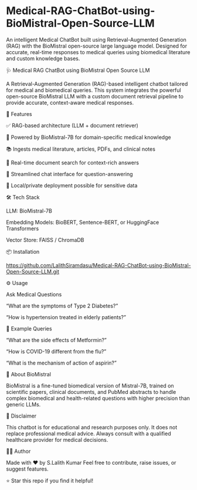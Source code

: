 # Medical-RAG-ChatBot-using-BioMistral-Open-Source-LLM
An intelligent Medical ChatBot built using Retrieval-Augmented Generation (RAG) with the BioMistral open-source large language model. Designed for accurate, real-time responses to medical queries using biomedical literature and custom knowledge bases.

🩺 Medical RAG ChatBot using BioMistral Open Source LLM

A Retrieval-Augmented Generation (RAG)-based intelligent chatbot tailored for medical and biomedical queries. This system integrates the powerful open-source BioMistral LLM with a custom document retrieval pipeline to provide accurate, context-aware medical responses.

📌 Features

✅ RAG-based architecture (LLM + document retriever)

🧠 Powered by BioMistral-7B for domain-specific medical knowledge

📚 Ingests medical literature, articles, PDFs, and clinical notes

🔎 Real-time document search for context-rich answers

💬 Streamlined chat interface for question-answering

🔐 Local/private deployment possible for sensitive data

🛠️ Tech Stack

LLM: BioMistral-7B

Embedding Models: BioBERT, Sentence-BERT, or HuggingFace Transformers

Vector Store: FAISS / ChromaDB

📦 Installation

https://github.com/LalithSiramdasu/Medical-RAG-ChatBot-using-BioMistral-Open-Source-LLM.git

⚙️ Usage

Ask Medical Questions

“What are the symptoms of Type 2 Diabetes?”

“How is hypertension treated in elderly patients?”

🧪 Example Queries

“What are the side effects of Metformin?”

“How is COVID-19 different from the flu?”

“What is the mechanism of action of aspirin?”



🧠 About BioMistral

BioMistral is a fine-tuned biomedical version of Mistral-7B, trained on scientific papers, clinical documents, and PubMed abstracts to handle complex biomedical and health-related questions with higher precision than generic LLMs.

🔐 Disclaimer

This chatbot is for educational and research purposes only. It does not replace professional medical advice. Always consult with a qualified healthcare provider for medical decisions.

👨‍💼 Author

Made with ❤️ by S.Lalith Kumar Feel free to contribute, raise issues, or suggest features.

⭐ Star this repo if you find it helpful!
